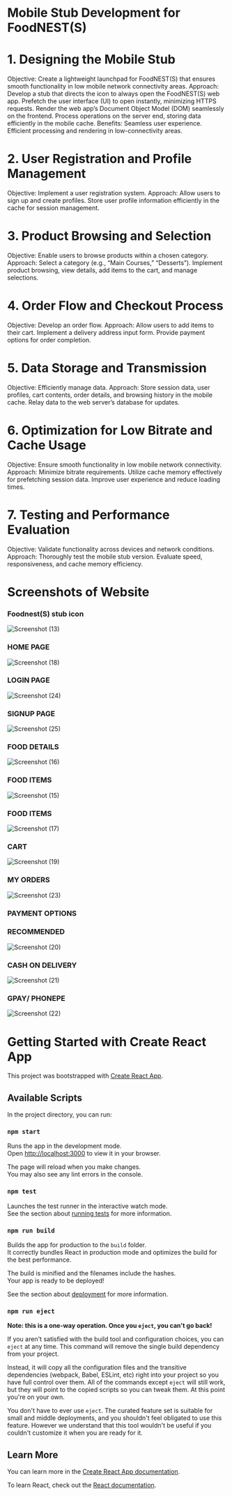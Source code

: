 #               Mobile Stub Development for FoodNEST(S)

# 1. Designing the Mobile Stub

Objective: Create a lightweight launchpad for FoodNEST(S) that ensures smooth functionality in low mobile network connectivity areas.
Approach:
Develop a stub that directs the icon to always open the FoodNEST(S) web app.
Prefetch the user interface (UI) to open instantly, minimizing HTTPS requests.
Render the web app’s Document Object Model (DOM) seamlessly on the frontend.
Process operations on the server end, storing data efficiently in the mobile cache.
Benefits:
Seamless user experience.
Efficient processing and rendering in low-connectivity areas.

# 2. User Registration and Profile Management

Objective: Implement a user registration system.
Approach:
Allow users to sign up and create profiles.
Store user profile information efficiently in the cache for session management.

# 3. Product Browsing and Selection

Objective: Enable users to browse products within a chosen category.
Approach:
Select a category (e.g., “Main Courses,” “Desserts”).
Implement product browsing, view details, add items to the cart, and manage selections.

# 4. Order Flow and Checkout Process

Objective: Develop an order flow.
Approach:
Allow users to add items to their cart.
Implement a delivery address input form.
Provide payment options for order completion.

# 5. Data Storage and Transmission

Objective: Efficiently manage data.
Approach:
Store session data, user profiles, cart contents, order details, and browsing history in the mobile cache.
Relay data to the web server’s database for updates.

# 6. Optimization for Low Bitrate and Cache Usage

Objective: Ensure smooth functionality in low mobile network connectivity.
Approach:
Minimize bitrate requirements.
Utilize cache memory effectively for prefetching session data.
Improve user experience and reduce loading times.

# 7. Testing and Performance Evaluation
Objective: Validate functionality across devices and network conditions.
Approach:
Thoroughly test the mobile stub version.
Evaluate speed, responsiveness, and cache memory efficiency.

# Screenshots of Website

### Foodnest(S) stub icon

![Screenshot (13)](https://github.com/ManuSaini9084/FoodNest-Website/assets/139550825/5627c7aa-6e4c-47f8-8576-728edf36d88b)

###  HOME PAGE

![Screenshot (18)](https://github.com/ManuSaini9084/FoodNest-Website/assets/139550825/98724116-9bee-42e6-a650-b36d78388852)

###  LOGIN PAGE

![Screenshot (24)](https://github.com/ManuSaini9084/FoodNest-Website/assets/139550825/ad5bcd95-1121-4a40-95c3-2218f1ecc85a)

### SIGNUP PAGE

![Screenshot (25)](https://github.com/ManuSaini9084/FoodNest-Website/assets/139550825/c5b3003f-783b-4152-a0e9-2fb4007bf06b)

### FOOD DETAILS

![Screenshot (16)](https://github.com/ManuSaini9084/FoodNest-Website/assets/139550825/db04217f-af43-4fc6-ae54-3aa065d8e692)

###  FOOD ITEMS

![Screenshot (15)](https://github.com/ManuSaini9084/FoodNest-Website/assets/139550825/fc3e5f8c-8b7c-4c48-8d1a-e3b50a962afb)

###  FOOD ITEMS 

![Screenshot (17)](https://github.com/ManuSaini9084/FoodNest-Website/assets/139550825/fdcd6fbc-b07d-48c4-9151-4c4b42d7d07d)

###  CART

![Screenshot (19)](https://github.com/ManuSaini9084/FoodNest-Website/assets/139550825/8253fa44-5b0c-4327-a0f3-ded3caefd6e5)

###  MY ORDERS

![Screenshot (23)](https://github.com/ManuSaini9084/FoodNest-Website/assets/139550825/e4ac5eca-9039-47e2-99e6-41467aa14a62)

###  PAYMENT OPTIONS

###  RECOMMENDED

![Screenshot (20)](https://github.com/ManuSaini9084/FoodNest-Website/assets/139550825/25e14b90-0dd5-48a8-be45-a042d8b8b45a)

###  CASH ON DELIVERY 

![Screenshot (21)](https://github.com/ManuSaini9084/FoodNest-Website/assets/139550825/6f2483a3-46f0-4612-aca0-66873cfbb610)

###  GPAY/ PHONEPE
![Screenshot (22)](https://github.com/ManuSaini9084/FoodNest-Website/assets/139550825/54c701f0-3def-44e2-8910-7aefde0b5f7d)

# Getting Started with Create React App

This project was bootstrapped with [Create React App](https://github.com/facebook/create-react-app).

## Available Scripts

In the project directory, you can run:

### `npm start`

Runs the app in the development mode.\
Open [http://localhost:3000](http://localhost:3000) to view it in your browser.

The page will reload when you make changes.\
You may also see any lint errors in the console.

### `npm test`

Launches the test runner in the interactive watch mode.\
See the section about [running tests](https://facebook.github.io/create-react-app/docs/running-tests) for more information.

### `npm run build`

Builds the app for production to the `build` folder.\
It correctly bundles React in production mode and optimizes the build for the best performance.

The build is minified and the filenames include the hashes.\
Your app is ready to be deployed!

See the section about [deployment](https://facebook.github.io/create-react-app/docs/deployment) for more information.

### `npm run eject`

**Note: this is a one-way operation. Once you `eject`, you can't go back!**

If you aren't satisfied with the build tool and configuration choices, you can `eject` at any time. This command will remove the single build dependency from your project.

Instead, it will copy all the configuration files and the transitive dependencies (webpack, Babel, ESLint, etc) right into your project so you have full control over them. All of the commands except `eject` will still work, but they will point to the copied scripts so you can tweak them. At this point you're on your own.

You don't have to ever use `eject`. The curated feature set is suitable for small and middle deployments, and you shouldn't feel obligated to use this feature. However we understand that this tool wouldn't be useful if you couldn't customize it when you are ready for it.

## Learn More

You can learn more in the [Create React App documentation](https://facebook.github.io/create-react-app/docs/getting-started).

To learn React, check out the [React documentation](https://reactjs.org/).

